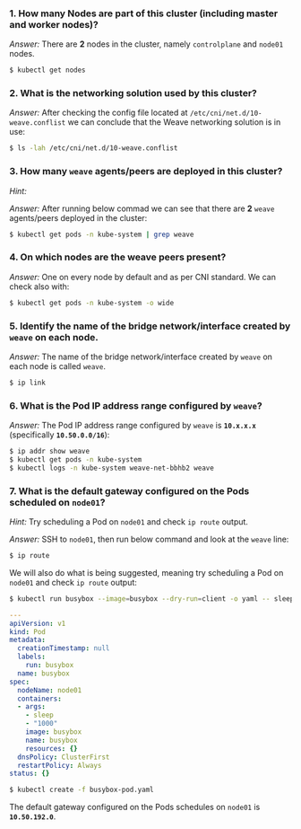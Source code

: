 ### 1. How many Nodes are part of this cluster (including master and worker nodes)?

*Answer:* There are **2** nodes in the cluster, namely `controlplane` and `node01` nodes.

```bash
$ kubectl get nodes
```

### 2. What is the networking solution used by this cluster?

*Answer:* After checking the config file located at `/etc/cni/net.d/10-weave.conflist` we can conclude that the Weave networking solution is in use:

```bash
$ ls -lah /etc/cni/net.d/10-weave.conflist
```

### 3. How many `weave` agents/peers are deployed in this cluster?

*Hint:*

*Answer:* After running below commad we can see that there are **2** `weave` agents/peers deployed in the cluster:

```bash
$ kubectl get pods -n kube-system | grep weave 
```

### 4. On which nodes are the weave peers present?

*Answer:* One on every node by default and as per CNI standard. We can check also with:

```bash
$ kubectl get pods -n kube-system -o wide
```

### 5. Identify the name of the bridge network/interface created by `weave` on each node.

*Answer:* The name of the bridge network/interface created by `weave` on each node is called `weave`.

```bash
$ ip link
```

### 6. What is the Pod IP address range configured by `weave`?

*Answer:* The Pod IP address range configured by `weave` is **`10.x.x.x`** (specifically **`10.50.0.0/16`**):

```bash
$ ip addr show weave
$ kubectl get pods -n kube-system
$ kubectl logs -n kube-system weave-net-bbhb2 weave
```

### 7. What is the default gateway configured on the Pods scheduled on `node01`?

*Hint:* Try scheduling a Pod on `node01` and check `ip route` output.

*Answer:* SSH to `node01`, then run below command and look at the `weave` line:

```bash
$ ip route
```

We will also do what is being suggested, meaning try scheduling a Pod on `node01` and check `ip route` output:

```bash
$ kubectl run busybox --image=busybox --dry-run=client -o yaml -- sleep 1000 > busybox-pod.yaml
```

```yaml
---
apiVersion: v1
kind: Pod
metadata:
  creationTimestamp: null
  labels:
    run: busybox
  name: busybox
spec:
  nodeName: node01
  containers:
  - args:
    - sleep
    - "1000"
    image: busybox
    name: busybox
    resources: {}
  dnsPolicy: ClusterFirst
  restartPolicy: Always
status: {}
```

```bash
$ kubectl create -f busybox-pod.yaml
```

The default gateway configured on the Pods schedules on `node01` is **`10.50.192.0`**.
